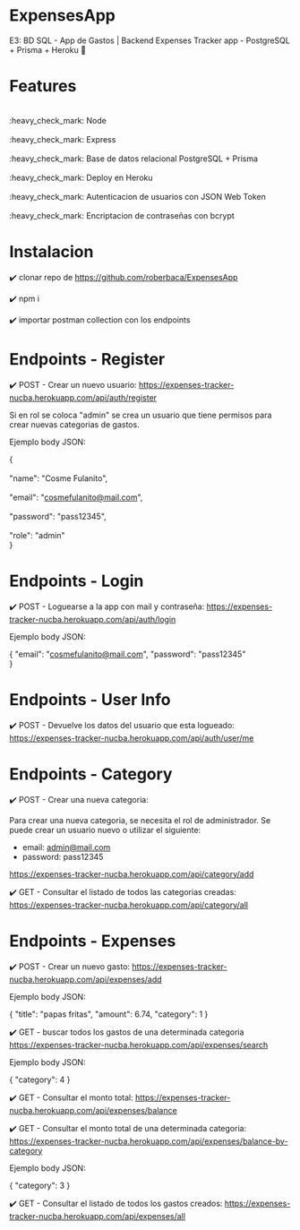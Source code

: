 # ExpensesApp
E3: BD SQL - App de Gastos | Backend
Expenses Tracker app - PostgreSQL + Prisma + Heroku :rocket:

# Features

<br>
:heavy_check_mark: Node
</br>
<br>
:heavy_check_mark: Express
</br>
<br>
:heavy_check_mark: Base de datos relacional PostgreSQL + Prisma
</br>
<br>
:heavy_check_mark: Deploy en Heroku
</br>
<br>
:heavy_check_mark: Autenticacion de usuarios con JSON Web Token
</br>
<br>
:heavy_check_mark: Encriptacion de contraseñas con bcrypt
</br>



# Instalacion

:heavy_check_mark: clonar repo de https://github.com/roberbaca/ExpensesApp

:heavy_check_mark: npm i

:heavy_check_mark: importar postman collection con los endpoints


# Endpoints - Register

:heavy_check_mark: POST - Crear un nuevo usuario:
https://expenses-tracker-nucba.herokuapp.com/api/auth/register

Si en rol se coloca "admin" se crea un usuario que tiene permisos para crear nuevas categorias de gastos.

Ejemplo body JSON:

{   
    <br>
    "name": "Cosme Fulanito",
    </br>
    <br>
    "email": "cosmefulanito@mail.com",
        </br>
    <br>
    "password": "pass12345",
        </br>
    <br>
    "role": "admin"
        </br>
}


# Endpoints - Login

:heavy_check_mark: POST - Loguearse a la app con mail y contraseña:
https://expenses-tracker-nucba.herokuapp.com/api/auth/login

Ejemplo body JSON:

{   "email": "cosmefulanito@mail.com",
    "password": "pass12345"    
}

# Endpoints - User Info

:heavy_check_mark: POST - Devuelve los datos del usuario que esta logueado:
https://expenses-tracker-nucba.herokuapp.com/api/auth/user/me



# Endpoints - Category

:heavy_check_mark: POST - Crear una nueva categoria:

Para crear una nueva categoria, se necesita el rol de administrador. Se puede crear un usuario nuevo o utilizar el siguiente:
- email: admin@mail.com
- password: pass12345

https://expenses-tracker-nucba.herokuapp.com/api/category/add 

:heavy_check_mark: GET - Consultar el listado de todos las categorias creadas:
https://expenses-tracker-nucba.herokuapp.com/api/category/all 


# Endpoints - Expenses

:heavy_check_mark: POST - Crear un nuevo gasto:
https://expenses-tracker-nucba.herokuapp.com/api/expenses/add

Ejemplo body JSON:

{   "title": "papas fritas",
    "amount": 6.74,
    "category": 1
}


:heavy_check_mark: GET - buscar todos los gastos de una determinada categoria
https://expenses-tracker-nucba.herokuapp.com/api/expenses/search

Ejemplo body JSON:

{
    "category": 4
}
 
:heavy_check_mark: GET - Consultar el monto total:
https://expenses-tracker-nucba.herokuapp.com/api/expenses/balance

 
:heavy_check_mark: GET - Consultar el monto total de una determinada categoria:
https://expenses-tracker-nucba.herokuapp.com/api/expenses/balance-by-category

Ejemplo body JSON:

{
    "category": 3
}


:heavy_check_mark: GET - Consultar el listado de todos los gastos creados:
https://expenses-tracker-nucba.herokuapp.com/api/expenses/all

